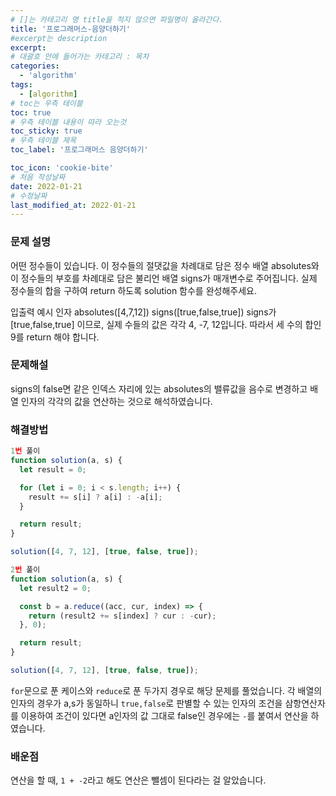 ```yaml
---
# []는 카테고리 명 title을 적지 않으면 파일명이 올라간다.
title: '프로그래머스-음양더하기'
#excerpt는 description
excerpt:
# 대괄호 안에 들어가는 카테고리 : 목차
categories:
  - 'algorithm'
tags:
  - [algorithm]
# toc는 우측 테이블
toc: true
# 우측 테이블 내용이 따라 오는것
toc_sticky: true
# 우측 테이블 제목
toc_label: '프로그래머스 음양더하기'

toc_icon: 'cookie-bite'
# 처음 작성날짜
date: 2022-01-21
# 수정날짜
last_modified_at: 2022-01-21
---
```


### 문제 설명

어떤 정수들이 있습니다. 이 정수들의 절댓값을 차례대로 담은 정수 배열 absolutes와 이 정수들의 부호를 차례대로 담은 불리언 배열 signs가 매개변수로 주어집니다. 실제 정수들의 합을 구하여 return 하도록 solution 함수를 완성해주세요.

입출력 예시
인자 absolutes([4,7,12]) signs([true,false,true])
signs가 [true,false,true] 이므로, 실제 수들의 값은 각각 4, -7, 12입니다.
따라서 세 수의 합인 9를 return 해야 합니다.

### 문제해설

signs의 false면 같은 인덱스 자리에 있는 absolutes의 밸류값을 음수로 변경하고 배열 인자의 각각의 값을 연산하는 것으로 해석하였습니다.

### 해결방법

```js
1번 풀이
function solution(a, s) {
  let result = 0;

  for (let i = 0; i < s.length; i++) {
    result += s[i] ? a[i] : -a[i];
  }

  return result;
}

solution([4, 7, 12], [true, false, true]);
```

```js
2번 풀이
function solution(a, s) {
  let result2 = 0;

  const b = a.reduce((acc, cur, index) => {
    return (result2 += s[index] ? cur : -cur);
  }, 0);

  return result;
}

solution([4, 7, 12], [true, false, true]);
```

`for`문으로 푼 케이스와 `reduce`로 푼 두가지 경우로 해당 문제를 풀었습니다. 각 배열의 인자의 경우가 a,s가 동일하니 `true,false`로 판별할 수 있는 인자의 조건을 삼항연산자를 이용하여 조건이 있다면 a인자의 값 그대로 false인 경우에는 `-`를 붙여서 연산을 하였습니다.

### 배운점

연산을 할 때, `1 + -2`라고 해도 연산은 뺄셈이 된다라는 걸 알았습니다.
